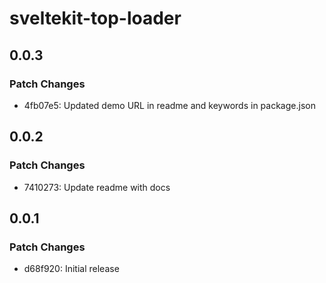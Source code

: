 # sveltekit-top-loader

## 0.0.3

### Patch Changes

- 4fb07e5: Updated demo URL in readme and keywords in package.json

## 0.0.2

### Patch Changes

- 7410273: Update readme with docs

## 0.0.1

### Patch Changes

- d68f920: Initial release

